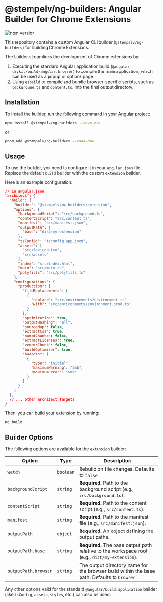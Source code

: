 # @stempelv/ng-builders: Angular Builder for Chrome Extensions

[![npm version](https://badge.fury.io/js/%40stempelv%2Fng-builders.svg)](https://badge.fury.io/js/%40stempelv%2Fng-builders)

This repository contains a custom Angular CLI builder (`@stempelv/ng-builders`) for building Chrome Extensions.

The builder streamlines the development of Chrome extensions by:
1.  Executing the standard Angular application build (`@angular-devkit/build-angular:browser`) to compile the main application, which can be used as a popup or options page.
2.  Using `esbuild` to compile and bundle browser-specific scripts, such as `background.ts` and `content.ts`, into the final output directory.

## Installation

To install the builder, run the following command in your Angular project:

```bash
npm install @stempelv/ng-builders --save-dev
```
or
```bash
pnpm add @stempelv/ng-builders --save-dev
```

## Usage

To use the builder, you need to configure it in your `angular.json` file. Replace the default `build` builder with the custom `extension` builder.

Here is an example configuration:

```json
// In angular.json
"architect": {
  "build": {
    "builder": "@stempelv/ng-builders:extension",
    "options": {
      "backgroundScript": "src/background.ts",
      "contentScript": "src/content.ts",
      "manifest": "src/manifest.json",
      "outputPath": {
        "base": "dist/my-extension"
      },
      "tsConfig": "tsconfig.app.json",
      "assets": [
        "src/favicon.ico",
        "src/assets"
      ],
      "index": "src/index.html",
      "main": "src/main.ts",
      "polyfills": "src/polyfills.ts"
    },
    "configurations": {
      "production": {
        "fileReplacements": [
          {
            "replace": "src/environments/environment.ts",
            "with": "src/environments/environment.prod.ts"
          }
        ],
        "optimization": true,
        "outputHashing": "all",
        "sourceMap": false,
        "extractCss": true,
        "namedChunks": false,
        "extractLicenses": true,
        "vendorChunk": false,
        "buildOptimizer": true,
        "budgets": [
          {
            "type": "initial",
            "maximumWarning": "2mb",
            "maximumError": "5mb"
          }
        ]
      }
    }
  },
  // ... other architect targets
}
```

Then, you can build your extension by running:

```bash
ng build
```

## Builder Options

The following options are available for the `extension` builder:

| Option             | Type      | Description                                                                                              |
| ------------------ | --------- | -------------------------------------------------------------------------------------------------------- |
| `watch`            | `boolean` | Rebuild on file changes. Defaults to `false`.                                                            |
| `backgroundScript` | `string`  | **Required.** Path to the background script (e.g., `src/background.ts`).                                     |
| `contentScript`    | `string`  | **Required.** Path to the content script (e.g., `src/content.ts`).                                       |
| `manifest`         | `string`  | **Required.** Path to the manifest file (e.g., `src/manifest.json`).                                        |
| `outputPath`       | `object`  | **Required.** An object defining the output paths.                                                       |
| `outputPath.base`  | `string`  | **Required.** The base output path relative to the workspace root (e.g., `dist/my-extension`).              |
| `outputPath.browser`| `string` | The output directory name for the browser build within the base path. Defaults to `browser`.             |

Any other options valid for the standard `@angular/build:application` builder (like `tsConfig`, `assets`, `styles`, etc.) can also be used.